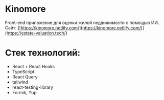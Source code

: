 # Kinomore

Front-end приложение для оценки жилой недвижимости с помощью ИИ. Сайт: [[https://kinomore.netlify.com/](https://kinomore.netlify.com/)](https://estate-valuation.tech/)

# Стек технологий:

-   React + React Hooks
-   TypeScript
-   React Query
-   tailwind
-   react-testing-library
-   Formik, Yup
